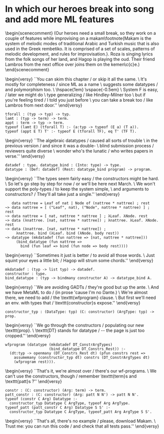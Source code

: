 # In which our heroes break into song and add more ML features

<!--
```makam
%use "07-structural.md".
tests: testsuite. %testsuite tests.
```
-->

\begin{scenecomment}
(Our heroes need a small break, so they work on a couple of features while improvising on a makam\footnote{Makam is the system of melodic modes of traditional Arabic and Turkish music that is also used in the Greek rembetiko. It is comprised of a set of scales, patterns of melodic development, and rules for improvisation.}. Roza is singing lyrics from the folk songs of her land, and Hagop is playing the oud. Their friend Lambros from the next office over joins them on the kemen\c{c}e.)
\end{scenecomment}

\begin{versy}
``You can skim this chapter / or skip it all the same. \\
It's mostly for completeness / since ML as a name \\
suggests some datatypes / and polymorphism too. \\
\hspace{1em} \vspace{-0.5em} \\
System F is easy, / later we might do \\
type generalizing / like Hindley-Milner too \\
but if you're feeling tired / I told you just before \\
you can take a break too / like Lambros from next door.''
\end{versy}

```makam
tforall : (typ -> typ) -> typ.
lamt : (typ -> term) -> term.
appt : term -> typ -> term.
typeof (lamt E) (tforall T) :- (a:typ -> typeof (E a) (T a)).
typeof (appt E T) T' :- typeof E (tforall TF), eq T' (TF T).
```

<!--
```makam
typeof (lamt (fun a => lam a (fun x => x))) T ?
>> Yes:
>> T := tforall (fun a => arrow a a).

typeof (appt (lamt (fun a => lam a (fun x => x))) onat) T ?
>> Yes:
>> T := arrow onat onat.
```
-->

\begin{versy}
``The algebraic datatypes / caused all sorts of trouble \\
in the previous version / and since it was a double- \\
blind submission process / reviewers quite diverse \\
wonder who's the lunatic / who writes papers in verse.''
\end{versy}

```makam
datadef : type. datatype_bind : (Into: type) -> type.
datatype : (Def: datadef) (Rest: datatype_bind program) -> program.
```

\begin{versy}
``The types seem fairly easy / the constructors might be hard. \\
So let's go step by step for now / or we'll be here next March. \\
We won't support the poly-types / to keep the system simple, \\
and arguments to constructors? / They'll all take just a single.''
\end{versy}

```
   data nattree = Leaf of nat | Node of (nattree * nattree) ; rest
~> data nattree = [ ("Leaf", nat), ("Node", nattree * nattree) ] ; rest
~> data nattree = [ nat, nattree * nattree ] ; λLeaf. λNode. rest
~> data (λnattree. [nat, nattree * nattree]) ; λnattree. λLeaf. λNode. rest
~> data (λnattree. [nat, nattree * nattree]) ;
     λnattree. bind (λLeaf. bind (λNode. body rest))
~> datatype (mkdatadef (fun nattree => [nat, nattree * nattree]))
     (bind_datatype (fun nattree =>
       bind (fun leaf => bind (fun node => body rest))))
```

\begin{versy}
``Sometimes it just is better / to avoid all those words. \\
Just squint your eyes a little bit; / Hagop will strum some chords.''
\end{versy}

```makam
mkdatadef : (typ -> list typ) -> datadef.
constructor : type.
bind_datatype : (typ -> bindmany constructor A) -> datatype_bind A.
```

\begin{versy}
``We are avoiding GADTs / they're good but up the ante. \\
And we have MetaML to do / (in prose 'cause I'm no Dante.) \\
We're almost there, we need to add / the \texttt{wfprogram} clause. \\
But first we'll need an env. with types that / \texttt{constructor}s expose.''
\end{versy}

```makam
constructor_typ : (DataType: typ) (C: constructor) (ArgType: typ) -> prop.
```

\begin{versy}
``We go through the constructors / populating our new \texttt{prop}. \\
\texttt{DT} stands for datatype / -- the page is just too cropped.''
\end{versy}

```makam
wfprogram (datatype (mkdatadef DT_ConstrArgTypes)
                    (bind_datatype DT_Constrs_Rest)) :-
  (dt:typ -> openmany (DT_Constrs_Rest dt) (pfun constrs rest =>
    assumemany (constructor_typ dt) constrs (DT_ConstrArgTypes dt)
    (wfprogram rest))).
```

\begin{versy}
``That's it, we're almost over / there's our wf-programs. \\
We can't use the constructors, though / remember \texttt{term}s and \texttt{patt}s ?''
\end{versy}

```makam
constr : (C: constructor) (Arg: term) -> term.
patt_constr : (C: constructor) (Arg: patt N N') -> patt N N'.
typeof (constr C Arg) Datatype :-
  constructor_typ Datatype C ArgType, typeof Arg ArgType.
typeof_patt (patt_constr C Arg) Datatype S S' :-
  constructor_typ Datatype C ArgType, typeof_patt Arg ArgType S S'.
```

\begin{versy}
``That's all, there's no example / please, download Makam. \\
Trust me: you can run this code / and check that all tests pass.''
\end{versy}

<!--
Additional information.

Example: definition of lists and append.

```makam
wfprogram
  (datatype
    (mkdatadef (fun llist =>
    [ product [] (* nil *) ,
      product [onat, llist] ]))
  (bind_datatype (fun llist => bind (fun cnil => bind (fun ccons => body
  (main
    (letrec
      (bind (fun append => body (
      [ lam llist (fun l1 => lam (T llist) (fun l2 =>
        case_or_else l1
          (patt_constr ccons (patt_tuple (pcons patt_var (pcons patt_var pnil))))
            (vbind (fun hd => vbind (fun tl => vbody (
            constr ccons (tuple [hd, app (app append tl) l2])))))
          l2)) ],
      (app (app append
        (constr ccons (tuple [ozero, constr cnil (tuple [])])))
        (constr ccons (tuple [ozero, constr cnil (tuple [])]))))))))))))) ?
>> Yes:
>> T := fun llist => llist.
```

-->
